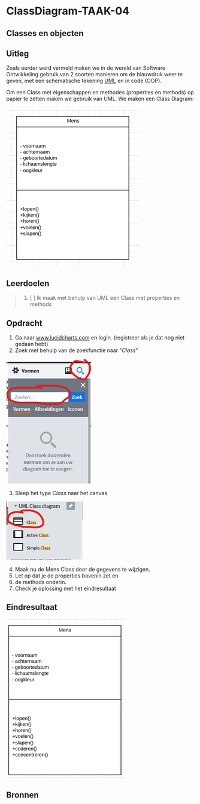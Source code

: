 # ClassDiagram-TAAK-04

## Classes en objecten

## Uitleg

Zoals eerder werd vermeld maken we in de wereld van Software Ontwikkeling gebruik van 2 soorten manieren om de blauwdruk weer te geven, met een schematische tekening [UML](https://nl.wikipedia.org/wiki/Unified_Modeling_Language) en in code (OOP).

Om een Class met eigenschappen en methodes (properties en methods) op papier te zetten maken we gebruik van UML. We maken een Class Diagram:

![Class Diagrams](/classes-en-objecten/taak04/images/eenclass.png)

## Leerdoelen

> 1. [ ] Ik maak met behulp van UML een Class met properties en methods

## Opdracht

1. Ga naar www.lucidcharts.com en login. (registreer als je dat nog niet gedaan hebt)
2. Zoek met behulp van de zoekfunctie naar "_Class_"

![Zoeken](/classes-en-objecten/taak04/images/zoeken.png)

3. Sleep het type _Class_ naar het canvas

![Kiezen](/classes-en-objecten/taak04/images/keuze.png)

4. Maak nu de Mens Class door de gegevens te wijzigen.
5. Let op dat je de properties bovenin zet en
6. de methods onderin.
7. Check je oplossing met het eindresultaat

## Eindresultaat

![Eindresultaat](/classes-en-objecten/taak04/images/eindresultaat.png)

## Bronnen
